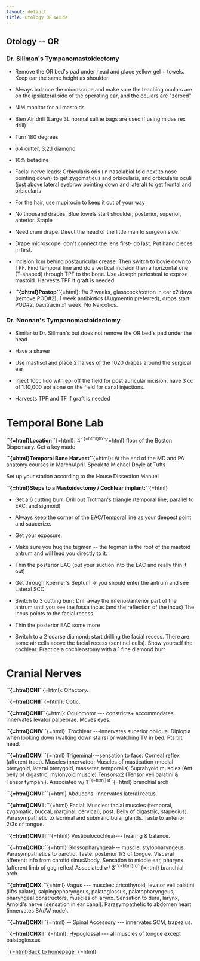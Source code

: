 ```yaml
---
layout: default
title: Otology OR Guide
---
```

<h2 class="unnumbered" id="otology-or">
Otology -- OR
</h2>
<h3 class="unnumbered" id="dr.-sillmans-tympanomastoidectomy">
Dr. Sillman's Tympanomastoidectomy
</h3>
<ul>
<li>
<p>
Remove the OR bed's pad under head and place yellow gel + towels. Keep ear the same height as shoulder.
</p>
</li>
<li>
<p>
Always balance the microscope and make sure the teaching oculars are on the ipsilateral side of the operating ear, and the oculars are "zeroed"
</p>
</li>
<li>
<p>
NIM monitor for all mastoids
</p>
</li>
<li>
<p>
Bien Air drill (Large 3L normal saline bags are used if using midas rex drill)
</p>
</li>
<li>
<p>
Turn 180 degrees
</p>
</li>
<li>
<p>
6,4 cutter, 3,2,1 diamond
</p>
</li>
<li>
<p>
10% betadine
</p>
</li>
<li>
<p>
Facial nerve leads: Orbicularis oris (in nasolabial fold next to nose pointing down) to get zygomaticus and orbicularis, and orbicularis oculi (just above lateral eyebrow pointing down and lateral) to get frontal and orbicularis
</p>
</li>
<li>
<p>
For the hair, use mupirocin to keep it out of your way
</p>
</li>
<li>
<p>
No thousand drapes. Blue towels start shoulder, posterior, superior, anterior. Staple
</p>
</li>
<li>
<p>
Need crani drape. Direct the head of the little man to surgeon side.
</p>
</li>
<li>
<p>
Drape microscope: don't connect the lens first- do last. Put hand pieces in first.
</p>
</li>
<li>
<p>
Incision 1cm behind postauricular crease. Then switch to bovie down to TPF. Find temporal line and do a vertical incision then a horizontal one (T-shaped) through TPF to the bone. Use Joseph periosteal to expose mastoid. Harvests TPF if graft is needed
</p>
</li>
<li>
<p>
`<strong>`{=html}Postop`</strong>`{=html}: f/u 2 weeks, glasscock/cotton in ear x2 days (remove POD#2), 1 week antibiotics (Augmentin preferred), drops start POD#2, bacitracin x1 week. No Narcotics.
</p>
</li>
</ul>
<h3 class="unnumbered" id="dr.-noonans-tympanomastoidectomy">
Dr. Noonan's Tympanomastoidectomy
</h3>
<ul>
<li>
<p>
Similar to Dr. Sillman's but does not remove the OR bed's pad under the head
</p>
</li>
<li>
<p>
Have a shaver
</p>
</li>
<li>
<p>
Use mastisol and place 2 halves of the 1020 drapes around the surgical ear
</p>
</li>
<li>
<p>
Inject 10cc lido with epi off the field for post auricular incision, have 3 cc of 1:10,000 epi alone on the field for canal injections.
</p>
</li>
<li>
<p>
Harvests TPF and TF if graft is needed
</p>
</li>
</ul>
<h1 class="unnumbered" id="temporal-bone-lab">
Temporal Bone Lab
</h1>
<p>
`<strong>`{=html}Location`</strong>`{=html}: 4`<sup>`{=html}th`</sup>`{=html} floor of the Boston Dispensary. Get a key made
</p>
<p>
`<strong>`{=html}Temporal Bone Harvest`</strong>`{=html}: At the end of the MD and PA anatomy courses in March/April. Speak to Michael Doyle at Tufts
</p>
<p>
Set up your station according to the House Dissection Manuel
</p>
<p>
`<strong>`{=html}Steps to a Mastoidectomy / Cochlear implant:`</strong>`{=html}
</p>
<ul>
<li>
<p>
Get a 6 cutting burr: Drill out Trotman's triangle (temporal line, parallel to EAC, and sigmoid)
</p>
</li>
<li>
<p>
Always keep the corner of the EAC/Temporal line as your deepest point and saucerize.
</p>
</li>
<li>
<p>
Get your exposure:
</p>
</li>
<li>
<p>
Make sure you hug the tegmen -- the tegmen is the roof of the mastoid antrum and will lead you directly to it.
</p>
</li>
<li>
<p>
Thin the posterior EAC (put your suction into the EAC and really thin it out)
</p>
</li>
<li>
<p>
Get through Koerner's Septum → you should enter the antrum and see Lateral SCC.
</p>
</li>
<li>
<p>
Switch to 3 cutting burr: Drill away the inferior/anterior part of the antrum until you see the fossa incus (and the reflection of the incus) The incus points to the facial recess
</p>
</li>
<li>
<p>
Thin the posterior EAC some more
</p>
</li>
<li>
<p>
Switch to a 2 coarse diamond: start drilling the facial recess. There are some air cells above the facial recess (sentinel cells). Show yourself the cochlear. Practice a cochleostomy with a 1 fine diamond burr
</p>
</li>
</ul>
<h1 class="unnumbered" id="cranial-nerves">
Cranial Nerves
</h1>
<p>
`<strong>`{=html}CNI`</strong>`{=html}: Olfactory.
</p>
<p>
`<strong>`{=html}CNII`</strong>`{=html}: Optic.
</p>
<p>
`<strong>`{=html}CNIII`</strong>`{=html}: Oculomotor --- constricts+ accommodates, innervates levator palpebrae. Moves eyes.
</p>
<p>
`<strong>`{=html}CNIV`</strong>`{=html}: Trochlear ---innervates superior oblique. Diplopia when looking down (walking down stairs) or watching TV in bed. Pts tilt head.
</p>
<p>
`<strong>`{=html}CNV:`</strong>`{=html} Trigeminal---sensation to face. Corneal reflex (afferent tract). Muscles innervated: Muscles of mastication (medial pterygoid, lateral pterygoid, masseter, temporalis) Suprahyoid muscles (Ant belly of digastric, mylohyoid muscle) Tensorsx2 (Tensor veli palatini & Tensor tympani). Associated w/ 1`<sup>`{=html}st`</sup>`{=html} branchial arch
</p>
<p>
`<strong>`{=html}CNVI:`</strong>`{=html} Abducens: Innervates lateral rectus.
</p>
<p>
`<strong>`{=html}CNVII:`</strong>`{=html} Facial: Muscles: facial muscles (temporal, zygomatic, buccal, marginal, cervical), post. Belly of digastric, stapedius). Parasympathetic to lacrimal and submandibular glands. Taste to anterior 2/3s of tongue.
</p>
<p>
`<strong>`{=html}CNVIII:`</strong>`{=html} Vestibulocochlear--- hearing & balance.
</p>
<p>
`<strong>`{=html}CNIX:`</strong>`{=html} Glossopharyngeal--- muscle: stylopharyngeus. Parasympathetics to parotid. Taste: posterior 1/3 of tongue. Visceral afferent: info from carotid sinus&body. Sensation to middle ear, pharynx (afferent limb of gag reflex) Associated w/ 3`<sup>`{=html}rd`</sup>`{=html} branchial arch.
</p>
<p>
`<strong>`{=html}CNX:`</strong>`{=html} Vagus --- muscles: cricothyroid, levator veli palatini (lifts palate), salpingopharyngeus, palatoglossus, palatopharyngeus, pharyngeal constructors, muscles of larynx. Sensation to dura, larynx, Arnold's nerve (sensation in ear canal). Parasympathetic to abdomen heart (innervates SA/AV node).
</p>
<p>
`<strong>`{=html}CNXI`</strong>`{=html} -- Spinal Accessory --- innervates SCM, trapezius.
</p>
<p>
`<strong>`{=html}CNXII`</strong>`{=html}: Hypoglossal --- all muscles of tongue except palatoglossus
</p>
<!-- END Otology section -->
<p>
`<a href="../index.html">`{=html}Back to homepage`</a>`{=html}
</p>

